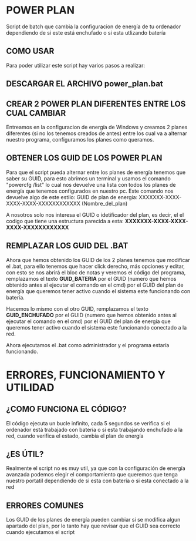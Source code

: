 # POWER PLAN
Script de batch que cambia la configuracion de energía de tu ordenador dependiendo de si este está enchufado o si esta utlizando batería

## COMO USAR
Para poder utilizar este script hay varios pasos a realizar: 
## DESCARGAR EL ARCHIVO power_plan.bat

## CREAR 2 POWER PLAN DIFERENTES ENTRE LOS CUAL CAMBIAR
Entreamos en la configuracion de energía de Windows y creamos 2 planes diferentes (si no los tenemos creados de antes) entre los cual va a alternar nuestro programa, configuramos los planes como queramos.

## OBTENER LOS GUID DE LOS POWER PLAN
Para que el script pueda alternar entre los planes de energía tenemos que saber su GUID, para esto abrimos un terminal y usamos el comando "powercfg /list" lo cual nos devuelve una lista con todos los planes de energía que tenemos configurados en nuestro pc. Este comando nos devuelve algo de este estilo: 
GUID de plan de energía: XXXXXXX-XXXX-XXXX-XXXX-XXXXXXXXXXXX  (Nombre_del_plan)

A nosotros solo nos interesa el GUID o idetificador del plan, es decir, el el codigo que tiene una estructura parecida a esta: **XXXXXXX-XXXX-XXXX-XXXX-XXXXXXXXXXXX**

## REMPLAZAR LOS GUID DEL .BAT
Ahora que hemos obtenido los GUID de los 2 planes tenemos que modificar el .bat, para ello tenemos que hacer click derecho, más opciones y editar, con esto se nos abrirá el bloc de notas y veremos el código del programa, remplazamos el texto **GUID_BATERIA** por el GUID (numero que hemos obtenido antes al ejecutar el comando en el cmd) por el GUID del plan de energía que queremos tener activo cuando el sistema este funcionando con batería. 

Hacemos lo mismo con el otro GUID, remplazamos el texto **GUID_ENCHUFADO** por el GUID (numero que hemos obtenido antes al ejecutar el comando en el cmd) por el GUID del plan de energía que queremos tener activo cuando el sistema este funcionando conectado a la red.

Ahora ejecutamos el .bat como administrador y el programa estaría funcionando.

# ERRORES, FUNCIONAMIENTO Y UTILIDAD

## ¿COMO FUNCIONA EL CÓDIGO?
El código ejecuta un bucle infinito, cada 5 segundos se verifica si el ordenador está trabajado con batería o si esta trabajando enchufado a la red, cuando verifica el estado, cambia el plan de energía

## ¿ES ÚTIL?
Realmente el script no es muy util, ya que con la configuración de energía avanzada podemos elegir el comportamiento que queremos que tenga nuestro portatil dependiendo de si esta con batería o si esta conectado a la red

## ERRORES COMUNES
Los GUID de los planes de energía pueden cambiar si se modifica algun apartado del plan, por lo tanto hay que revisar que el GUID sea correcto cuando ejecutamos el script
